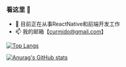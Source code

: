 ### 看这里 👋

- 🔭 目前正在从事ReactNative和前端开发工作
- 📫 我的邮箱【curmido@gmail.com】


[![Top Langs](https://github-readme-stats.vercel.app/api/top-langs/?username=dlgchg&layout=compact)](https://github.com/anuraghazra/github-readme-stats)

[![Anurag's GitHub stats](https://github-readme-stats.vercel.app/api?username=dlgchg&show_icons=true&theme=dracula)](https://github.com/anuraghazra/github-readme-stats)

